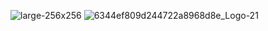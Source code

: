 
![large-256x256](https://user-images.githubusercontent.com/97434785/203786501-f8836390-ef4a-42ce-ad7b-2317de8192fa.png)
![6344ef809d244722a8968d8e_Logo-21](https://user-images.githubusercontent.com/97434785/203787548-cec622d4-693c-4226-93a9-d109ab908f61.svg)
